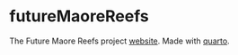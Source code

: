 # futureMaoreReefs

The Future Maore Reefs project [website](futuremaorereefs.org). Made with [quarto](quarto.org).
